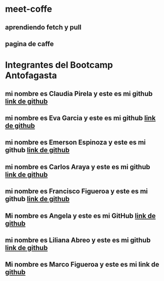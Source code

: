 # meet-coffe
## aprendiendo fetch y pull
## pagina de caffe





# Integrantes del Bootcamp Antofagasta
<h2> mi nombre es Claudia Pirela y este es mi github <a href="https://github.com/claudiapirela" > link de github </a>
<h2> mi nombre es Eva Garcia y este es mi github <a href="https://github.com/Eva-Garcia-Pantoja" > link de github </a>
<h2> mi nombre es Emerson Espinoza y este es mi github <a href="https://github.com/emersonxinay" > link de github </a>
<h2> mi nombre es Carlos Araya y este es mi github <a href="https://github.com/Charlie2208" >  link de github </a>

<h2> mi nombre es Francisco Figueroa y este es mi github <a href="https://github.com/Frankcisco99" > link de github </a>
<h2> Mi nombre es Angela y este es mi GitHub <a href="https://github.com/angela1976castro">link de github </a>
<h2> mi nombre es Liliana Abreo  y este es mi github <a href="https://github.com/LilianaAbreo" > link de github </a> </h2>
<h2>Mi nombre es Marco Figueroa y este es mi link de <a href="https://github.com/dfuckingfenix">github</a></h2>




